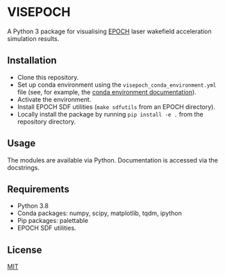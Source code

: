 # VISEPOCH

A Python 3 package for visualising [EPOCH](https://github.com/Warwick-Plasma/epoch) laser wakefield acceleration simulation results.

## Installation
- Clone this repository.
- Set up conda environment using the `visepoch_conda_environment.yml` file (see, for example, the [conda environment documentation](https://conda.io/projects/conda/en/latest/user-guide/tasks/manage-environments.html#creating-an-environment-from-an-environment-yml-file)).
- Activate the environment.
- Install EPOCH SDF utilities (`make sdfutils` from an EPOCH directory).
- Locally install the package by running `pip install -e .` from the repository directory.

## Usage
The modules are available via Python. Documentation is accessed via the docstrings.

## Requirements
- Python 3.8
- Conda packages: numpy, scipy, matplotlib, tqdm, ipython
- Pip packages: palettable
- EPOCH SDF utilities.

## License
[MIT](https://choosealicense.com/licenses/mit/)